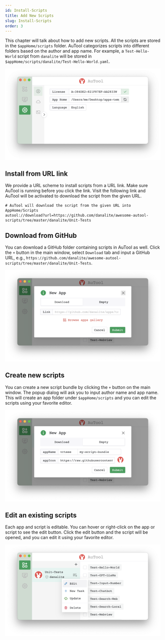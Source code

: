 ```yaml
---
id: Install-Scripts
title: Add New Scripts
slug: Install-Scripts
order: 3
---
```


This chapter will talk about how to add new scripts. All the scripts are stored in the `$appHome/scripts` folder. AuTool categorizes scripts into different folders based on the author and app name. For example, a `Test-Hello-World` script from `danalite` will be stored in `$appHome/scripts/danalite/Test-Hello-World.yaml`.

<img src="https://raw.githubusercontent.com/danalite/autool-docs/main/images/basic-app-home.png"/>

## Install from URL link

We provide a URL scheme to install scripts from a URL link. Make sure AuTool is running before you click the link. Visit the following link and AuTool will be activated to download the script from the given URL.

```shell
# AuTool will download the script from the given URL into AppHome/Scripts
autool://download?url=https://github.com/danalite/awesome-autool-scripts/tree/master/danalite/Unit-Tests
```

## Download from GitHub

You can download a GitHub folder containing scripts in AuTool as well. Click the `+` button in the main window, select `Download` tab and input a GitHub URL, e.g., `https://github.com/danalite/awesome-autool-scripts/tree/master/danalite/Unit-Tests`.

<img src="https://raw.githubusercontent.com/danalite/autool-docs/main/images/basic-download-app.png"/>

## Create new scripts

You can create a new script bundle by clicking the `+` button on the main window. The popup dialog will ask you to input author name and app name. This will create an app folder under `$appHome/scripts` and you can edit the scripts using your favorite editor.

<img src="https://raw.githubusercontent.com/danalite/autool-docs/main/images/basic-empty-app.png"/>

## Edit an existing scripts

Each app and script is editable. You can hover or right-click on the app or script to see the edit button. Click the edit button and the script will be opened, and you can edit it using your favorite editor.

<img src="https://raw.githubusercontent.com/danalite/autool-docs/main/images/basic-edit-app.png"/>
